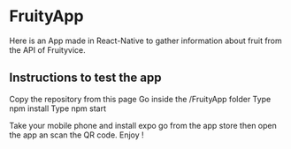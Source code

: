 # FruityApp

Here is an App made in React-Native to gather information about fruit from the API of Fruityvice.

## Instructions to test the app

Copy the repository from this page
Go inside the /FruityApp folder
Type npm install
Type npm start 

Take your mobile phone and install expo go from the app store then open the app an scan the QR code.
Enjoy !
